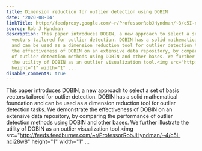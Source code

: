 ```yaml
---
title: Dimension reduction for outlier detection using DOBIN
date: '2020-08-04'
linkTitle: http://feedproxy.google.com/~r/ProfessorRobJHyndman/~3/c5I-nci28w8/
source: Rob J Hyndman
description: This paper introduces DOBIN, a new approach to select a set of basis
  vectors tailored for outlier detection. DOBIN has a solid mathematical foundation
  and can be used as a dimension reduction tool for outlier detection tasks. We demonstrate
  the effectiveness of DOBIN on an extensive data repository, by comparing the performance
  of outlier detection methods using DOBIN and other bases. We further illustrate
  the utility of DOBIN as an outlier visualization tool.<img src="http://feeds.feedburner.com/~r/ProfessorRobJHyndman/~4/c5I-nci28w8"
  height="1" width="1" ...
disable_comments: true
---
```

This paper introduces DOBIN, a new approach to select a set of basis vectors tailored for outlier detection. DOBIN has a solid mathematical foundation and can be used as a dimension reduction tool for outlier detection tasks. We demonstrate the effectiveness of DOBIN on an extensive data repository, by comparing the performance of outlier detection methods using DOBIN and other bases. We further illustrate the utility of DOBIN as an outlier visualization tool.<img src="http://feeds.feedburner.com/~r/ProfessorRobJHyndman/~4/c5I-nci28w8" height="1" width="1" ...
